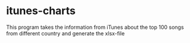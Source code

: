 # itunes-charts
This program takes the information from iTunes about the top 100 songs from different country  and generate the xlsx-file
